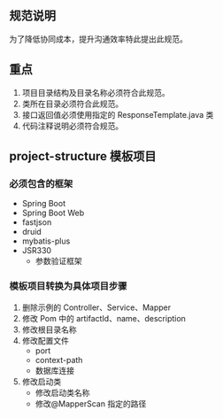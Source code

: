 ## 规范说明

为了降低协同成本，提升沟通效率特此提出此规范。

## 重点

1. 项目目录结构及目录名称必须符合此规范。
2. 类所在目录必须符合此规范。
3. 接口返回值必须使用指定的 ResponseTemplate.java 类
4. 代码注释说明必须符合规范。

## project-structure 模板项目

### 必须包含的框架

- Spring Boot
- Spring Boot Web
- fastjson
- druid
- mybatis-plus
- JSR330
  - 参数验证框架

### 模板项目转换为具体项目步骤

1. 删除示例的 Controller、Service、Mapper
2. 修改 Pom 中的 artifactId、name、description
3. 修改根目录名称
4. 修改配置文件
   - port
   - context-path
   - 数据库连接
5. 修改启动类
   - 修改启动类名称
   - 修改@MapperScan 指定的路径
